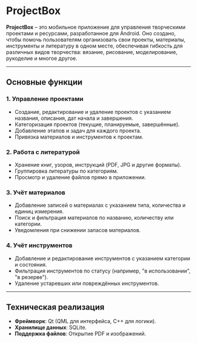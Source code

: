 # ProjectBox

**ProjectBox** – это мобильное приложение для управления творческими проектами и ресурсами, разработанное для Android. Оно создано, чтобы помочь пользователям организовать свои проекты, материалы, инструменты и литературу в одном месте, обеспечивая гибкость для различных видов творчества: вязание, рисование, моделирование, рукоделие и многое другое.

---

## Основные функции

### 1. **Управление проектами**
- Создание, редактирование и удаление проектов с указанием названия, описания, дат начала и завершения.
- Категоризация проектов (текущие, планируемые, завершённые).
- Добавление этапов и задач для каждого проекта.
- Привязка материалов и инструментов к проектам.

### 2. **Работа с литературой**
- Хранение книг, узоров, инструкций (PDF, JPG и другие форматы).
- Группировка литературы по категориям.
- Просмотр и удаление файлов прямо в приложении.

### 3. **Учёт материалов**
- Добавление записей о материалах с указанием типа, количества и единиц измерения.
- Поиск и фильтрация материалов по названию, количеству или категории.
- Уведомления при снижении запасов материалов.

### 4. **Учёт инструментов**
- Добавление и редактирование инструментов с указанием категории и состояния.
- Фильтрация инструментов по статусу (например, "в использовании", "в резерве").
- Удаление устаревших или повреждённых инструментов.

---

## Техническая реализация
- **Фреймворк**: Qt (QML для интерфейса, C++ для логики).
- **Хранилище данных**: SQLite.
- **Поддержка файлов**: Открытие PDF и изображений.
